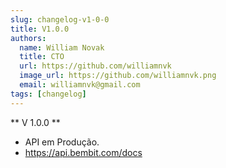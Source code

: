 ```yaml
---
slug: changelog-v1-0-0
title: V1.0.0
authors:
  name: William Novak
  title: CTO
  url: https://github.com/williamnvk
  image_url: https://github.com/williamnvk.png
  email: williamnvk@gmail.com
tags: [changelog]
---
```


** V 1.0.0 **
- API em Produção.
- https://api.bembit.com/docs
